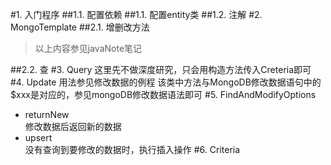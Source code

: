 #1. 入门程序
##1.1. 配置依赖
##1.1. 配置entity类
##1.2. 注解
#2. MongoTemplate
##2.1. 增删改方法

>以上内容参见javaNote笔记

##2.2. 查
#3. Query
    这里先不做深度研究，只会用构造方法传入Creteria即可
#4. Update
    用法参见修改数据的例程
    该类中方法与MongoDB修改数据语句中的$xxx是对应的，参见mongoDB修改数据语法即可
#5. FindAndModifyOptions
+ returnNew<br/>
    修改数据后返回新的数据
+ upsert<br/>
    没有查询到要修改的数据时，执行插入操作
#6. Criteria
